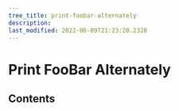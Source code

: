 ```yaml
---
tree_title: print-foobar-alternately
description: 
last_modified: 2022-06-09T21:23:28.2328
---
```


# Print FooBar Alternately

## Contents
